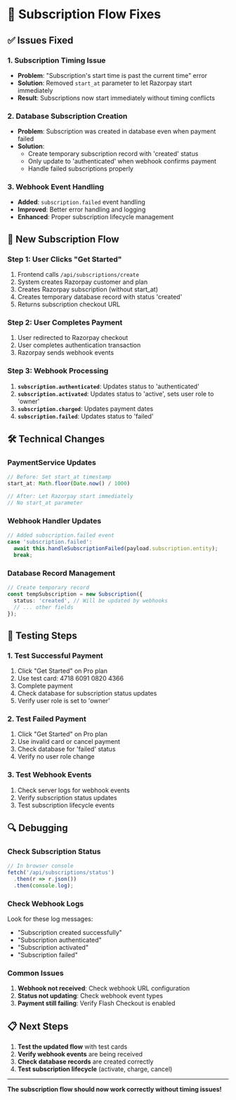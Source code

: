 # 🔄 Subscription Flow Fixes

## ✅ **Issues Fixed**

### **1. Subscription Timing Issue**
- **Problem**: "Subscription's start time is past the current time" error
- **Solution**: Removed `start_at` parameter to let Razorpay start immediately
- **Result**: Subscriptions now start immediately without timing conflicts

### **2. Database Subscription Creation**
- **Problem**: Subscription was created in database even when payment failed
- **Solution**: 
  - Create temporary subscription record with 'created' status
  - Only update to 'authenticated' when webhook confirms payment
  - Handle failed subscriptions properly

### **3. Webhook Event Handling**
- **Added**: `subscription.failed` event handling
- **Improved**: Better error handling and logging
- **Enhanced**: Proper subscription lifecycle management

## 🔄 **New Subscription Flow**

### **Step 1: User Clicks "Get Started"**
1. Frontend calls `/api/subscriptions/create`
2. System creates Razorpay customer and plan
3. Creates Razorpay subscription (without start_at)
4. Creates temporary database record with status 'created'
5. Returns subscription checkout URL

### **Step 2: User Completes Payment**
1. User redirected to Razorpay checkout
2. User completes authentication transaction
3. Razorpay sends webhook events

### **Step 3: Webhook Processing**
1. **`subscription.authenticated`**: Updates status to 'authenticated'
2. **`subscription.activated`**: Updates status to 'active', sets user role to 'owner'
3. **`subscription.charged`**: Updates payment dates
4. **`subscription.failed`**: Updates status to 'failed'

## 🛠️ **Technical Changes**

### **PaymentService Updates**
```typescript
// Before: Set start_at timestamp
start_at: Math.floor(Date.now() / 1000)

// After: Let Razorpay start immediately
// No start_at parameter
```

### **Webhook Handler Updates**
```typescript
// Added subscription.failed event
case 'subscription.failed':
  await this.handleSubscriptionFailed(payload.subscription.entity);
  break;
```

### **Database Record Management**
```typescript
// Create temporary record
const tempSubscription = new Subscription({
  status: 'created', // Will be updated by webhooks
  // ... other fields
});
```

## 🧪 **Testing Steps**

### **1. Test Successful Payment**
1. Click "Get Started" on Pro plan
2. Use test card: 4718 6091 0820 4366
3. Complete payment
4. Check database for subscription status updates
5. Verify user role is set to 'owner'

### **2. Test Failed Payment**
1. Click "Get Started" on Pro plan
2. Use invalid card or cancel payment
3. Check database for 'failed' status
4. Verify no user role change

### **3. Test Webhook Events**
1. Check server logs for webhook events
2. Verify subscription status updates
3. Test subscription lifecycle events

## 🔍 **Debugging**

### **Check Subscription Status**
```javascript
// In browser console
fetch('/api/subscriptions/status')
  .then(r => r.json())
  .then(console.log);
```

### **Check Webhook Logs**
Look for these log messages:
- "Subscription created successfully"
- "Subscription authenticated"
- "Subscription activated"
- "Subscription failed"

### **Common Issues**
1. **Webhook not received**: Check webhook URL configuration
2. **Status not updating**: Check webhook event types
3. **Payment still failing**: Verify Flash Checkout is enabled

## 📋 **Next Steps**

1. **Test the updated flow** with test cards
2. **Verify webhook events** are being received
3. **Check database records** are created correctly
4. **Test subscription lifecycle** (activate, charge, cancel)

---

**The subscription flow should now work correctly without timing issues!**
